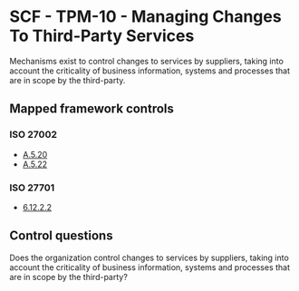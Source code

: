 # SCF - TPM-10 - Managing Changes To Third-Party Services
Mechanisms exist to control changes to services by suppliers, taking into account the criticality of business information, systems and processes that are in scope by the third-party.
## Mapped framework controls
### ISO 27002
- [A.5.20](../iso27002/a-5.md#a520)
- [A.5.22](../iso27002/a-5.md#a522)
  
### ISO 27701
- [6.12.2.2](../iso27701/61222.md)
  
## Control questions
Does the organization control changes to services by suppliers, taking into account the criticality of business information, systems and processes that are in scope by the third-party?
  